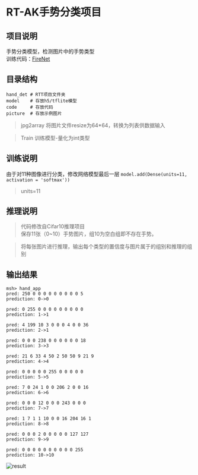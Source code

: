 # RT-AK手势分类项目

## 项目说明
[](Auther@Yixiao-Dong)
手势分类模型，检测图片中的手势类型  
训练代码：[FireNet](https://github.com/Lebhoryi/FireNet-LightWeight-Network-for-Fire-Detection)
## 目录结构
```
hand_det # RTT项目文件夹
model    # 存放h5/tflite模型
code     # 存放代码
picture  # 存放示例图片
```
> jpg2array 将图片文件resize为64*64，转换为列表供数据输入  

> Train 训练模型-量化为int类型
## 训练说明
由于对11种图像进行分类，修改网络模型最后一层
```model.add(Dense(units=11, activation = 'softmax'))```  
> units=11
## 推理说明
> 代码修改自Cifar10推理项目  
> 保存11张（0~10）手势图片，组10为空白组即不存在手势。  

> 将每张图片进行推理，输出每个类型的置信度与图片属于的组别和推理的组别

## 输出结果
```
msh> hand_app
pred: 250 0 0 0 0 0 0 0 0 0 5
prediction: 0->0

pred: 0 255 0 0 0 0 0 0 0 0 0
prediction: 1->1

pred: 4 199 10 3 0 0 0 4 0 0 36
prediction: 2->1

pred: 0 0 0 238 0 0 0 0 0 0 18
prediction: 3->3

pred: 21 6 33 4 50 2 50 50 9 21 9
prediction: 4->4

pred: 0 0 0 0 0 255 0 0 0 0 0
prediction: 5->5

pred: 7 0 24 1 0 0 206 2 0 0 16
prediction: 6->6

pred: 0 0 0 12 0 0 0 243 0 0 0
prediction: 7->7

pred: 1 7 1 1 10 0 0 16 204 16 1
prediction: 8->8

pred: 0 0 0 2 0 0 0 0 0 127 127
prediction: 9->9

pred: 0 0 0 0 0 0 0 0 0 0 255
prediction: 10->10
```
![result](./picture/result.png)
[](Auther@Yixiao-Dong)